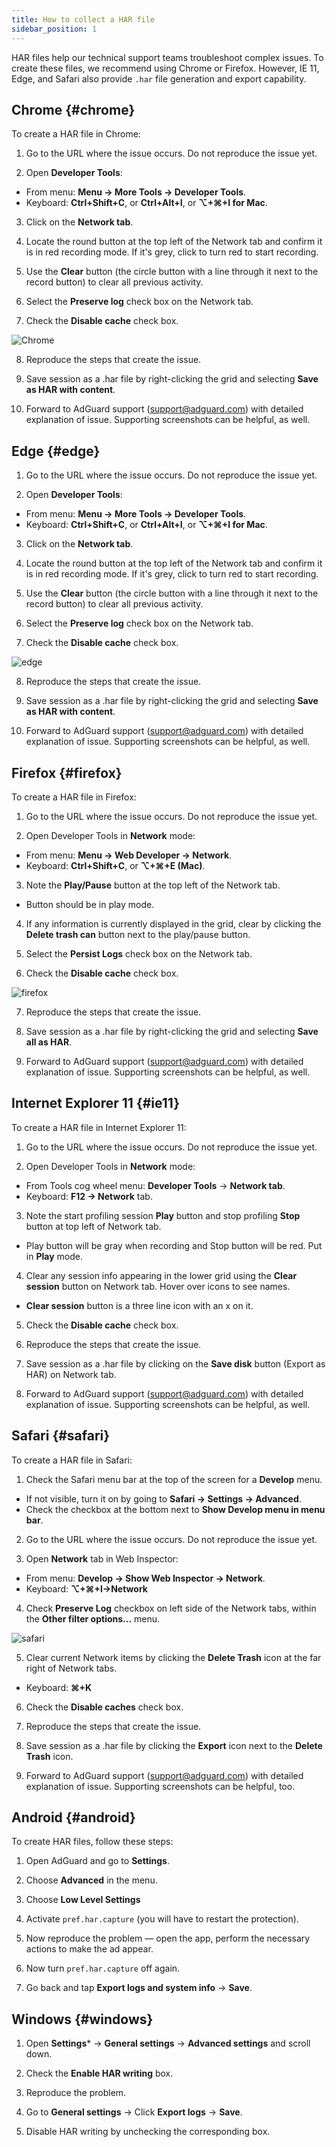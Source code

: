 ```yaml
---
title: How to collect a HAR file
sidebar_position: 1
---
```


HAR files help our technical support teams troubleshoot complex issues. To create these files, we recommend using Chrome or Firefox. However, IE 11, Edge, and Safari also provide `.har` file generation and export capability.

## Chrome {#chrome}

To create a HAR file in Chrome:

1. Go to the URL where the issue occurs. Do not reproduce the issue yet.

2. Open **Developer Tools**:

- From menu: **Menu → More Tools → Developer Tools**.
- Keyboard: **Ctrl+Shift+C**, or **Ctrl+Alt+I**, or **⌥+⌘+I for Mac**.

3. Click on the **Network tab**.

4. Locate the round button at the top left of the Network tab and confirm it is in red recording mode. If it's grey, click to turn red to start recording.

5. Use the **Clear** button (the circle button with a line through it next to the record button) to clear all previous activity.

6. Select the **Preserve log** check box on the Network tab.

7. Check the **Disable cache** check box.

![Chrome](https://cdn.adtidy.org/content/Kb/ad_blocker/guides/chrome.png)

8. Reproduce the steps that create the issue.

9. Save session as a .har file by right-clicking the grid and selecting **Save as HAR with content**.

10. Forward to AdGuard support (support@adguard.com) with detailed explanation of issue. Supporting screenshots can be helpful, as well.

## Edge {#edge}

1. Go to the URL where the issue occurs. Do not reproduce the issue yet.

2. Open **Developer Tools**:

- From menu: **Menu → More Tools → Developer Tools**.
- Keyboard: **Ctrl+Shift+C**, or **Ctrl+Alt+I**, or **⌥+⌘+I for Mac**.

3. Click on the **Network tab**.

4. Locate the round button at the top left of the Network tab and confirm it is in red recording mode. If it's grey, click to turn red to start recording.

5. Use the **Clear** button (the circle button with a line through it next to the record button) to clear all previous activity.

6. Select the **Preserve log** check box on the Network tab.

7. Check the **Disable cache** check box.

![edge](https://cdn.adtidy.org/content/Kb/ad_blocker/guides/edge.png)

8. Reproduce the steps that create the issue.

9. Save session as a .har file by right-clicking the grid and selecting **Save as HAR with content**.

10. Forward to AdGuard support (support@adguard.com) with detailed explanation of issue. Supporting screenshots can be helpful, as well.

## Firefox {#firefox}

To create a HAR file in Firefox:

1. Go to the URL where the issue occurs. Do not reproduce the issue yet.

2. Open Developer Tools in **Network** mode:
- From menu: **Menu → Web Developer → Network**.
- Keyboard: **Ctrl+Shift+C**, or **⌥+⌘+E (Mac)**.

3. Note the **Play/Pause** button at the top left of the Network tab.
- Button should be in play mode.

4. If any information is currently displayed in the grid, clear by clicking the **Delete trash can** button next to the play/pause button.

5. Select the **Persist Logs** check box on the Network tab.

6. Check the **Disable cache** check box.

![firefox](https://cdn.adtidy.org/content/Kb/ad_blocker/guides/firefox.png)

7. Reproduce the steps that create the issue.

8. Save session as a .har file by right-clicking the grid and selecting **Save all as HAR**.

9. Forward to AdGuard support (support@adguard.com) with detailed explanation of issue. Supporting screenshots can be helpful, as well.

## Internet Explorer 11 {#ie11}

To create a HAR file in Internet Explorer 11:

1. Go to the URL where the issue occurs. Do not reproduce the issue yet.

2. Open Developer Tools in **Network** mode:
- From Tools cog wheel menu: **Developer Tools** → **Network tab**.
- Keyboard: **F12 → Network** tab.

3. Note the start profiling session **Play** button and stop profiling **Stop** button at top left of Network tab.
- Play button will be gray when recording and Stop button will be red. Put in **Play** mode.

4. Clear any session info appearing in the lower grid using the **Clear session** button on Network tab. Hover over icons to see names.
- **Clear session** button is a three line icon with an x on it.

5. Check the **Disable cache** check box.

6. Reproduce the steps that create the issue.

7. Save session as a .har file by clicking on the **Save disk** button (Export as HAR) on Network tab.

8. Forward to AdGuard support (support@adguard.com) with detailed explanation of issue. Supporting screenshots can be helpful, as well.

## Safari {#safari}

To create a HAR file in Safari:

1. Check the Safari menu bar at the top of the screen for a **Develop** menu.
- If not visible, turn it on by going to **Safari → Settings → Advanced**.
- Check the checkbox at the bottom next to **Show Develop menu in menu bar**.

2. Go to the URL where the issue occurs. Do not reproduce the issue yet.

3. Open **Network** tab in Web Inspector:
- From menu: **Develop → Show Web Inspector → Network**.
- Keyboard: **⌥+⌘+I→Network**

4. Check **Preserve Log** checkbox on left side of the Network tabs, within the **Other filter options...** menu.

![safari](https://cdn.adtidy.org/content/kb/ad_blocker/safari/preserve-log.png)

5. Clear current Network items by clicking the **Delete Trash** icon at the far right of Network tabs.
- Keyboard: **⌘+K**

6. Check the **Disable caches** check box.

7. Reproduce the steps that create the issue.

8. Save session as a .har file by clicking the **Export** icon next to the **Delete Trash** icon.

9. Forward to AdGuard support (support@adguard.com) with detailed explanation of issue. Supporting screenshots can be helpful, too.

## Android {#android}

To create HAR files, follow these steps:

1. Open AdGuard and go to **Settings**.

2. Choose **Advanced** in the menu.

3. Choose **Low Level Settings**

4. Activate `pref.har.capture` (you will have to restart the protection).

5. Now reproduce the problem — open the app, perform the necessary actions to make the ad appear.

6. Now turn `pref.har.capture` off again.

7. Go back and tap **Export logs and system info** → **Save**.

## Windows {#windows}

1. Open **Settings*** → **General settings** → **Advanced settings** and scroll down.

2. Check the **Enable HAR writing** box.

3. Reproduce the problem.

4. Go to **General settings** → Click **Export logs** → **Save**.

5. Disable HAR writing by unchecking the corresponding box.
